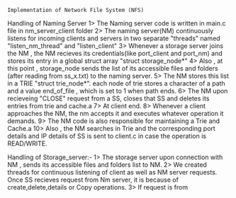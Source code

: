     Implementation of Network File System (NFS)
Handling of Naming Server
1> The Naming server code is written in main.c file in nm_server_client folder
2> The naming server(NM) continuously listens for incoming clients and servers in two separate "threads" named "listen_nm_thread" and "listen_client"
3> Whenever a storage server joins the NM , the NM recieves its credentials(like port_client and port_nm) and stores its entry in a global struct array "struct storage_node*"
4> Also , at this point , storage_node sends the list of its accessible files and folders (after reading from ss_x.txt) to the naming server.
5> The NM stores this list in a TRIE "struct trie_node*". each node of trie stores a character of a path and a value end_of_file , which is set to 1 when path ends.
6> The NM upon recieveing "CLOSE" request from a SS, closes that SS and deletes its entries from trie and cache.a
7> At client end.
8> Whenever a client approaches the NM, the nm accepts it and executes whatever operation it demands.
9> The NM code is also responsible for maintaining a Trie and Cache.a
10> Also , the NM searches in Trie and the corresponding port details and IP details of SS is sent to client.c in case the operation is READ/WRITE.



Handling of Storage_server:-
1> The storage server upon connection with NM , sends its accessible files and folders list to NM.
2> We created threads for continuous listening of client as well as NM server requests. Once SS recieves request from Nm server, it is because of create,delete,details or Copy operations.
3> If request is from  
